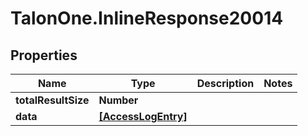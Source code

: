 # TalonOne.InlineResponse20014

## Properties

Name | Type | Description | Notes
------------ | ------------- | ------------- | -------------
**totalResultSize** | **Number** |  | 
**data** | [**[AccessLogEntry]**](AccessLogEntry.md) |  | 


